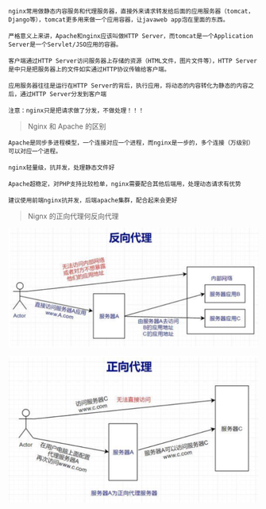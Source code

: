     nginx常用做静态内容服务和代理服务器，直接外来请求转发给后面的应用服务器（tomcat，Django等），tomcat更多用来做一个应用容器，让javaweb app泡在里面的东西。

    严格意义上来讲，Apache和nginx应该叫做HTTP Server，而tomcat是一个Application Server是一个Servlet/JSO应用的容器。

    客户端通过HTTP Server访问服务器上存储的资源（HTML文件，图片文件等），HTTP Server是中只是把服务器上的文件如实通过HTTP协议传输给客户端。

    应用服务器往往是运行在HTTP Server的背后，执行应用，将动态的内容转化为静态的内容之后，通过HTTP Server分发到客户端

    注意：nginx只是把请求做了分发，不做处理！！！

> Nginx 和 Apache 的区别

    Apache是同步多进程模型，一个连接对应一个进程，而nginx是一步的，多个连接（万级别）可以对应一个进程。

    nginx轻量级，抗并发，处理静态文件好

    Apache超稳定，对PHP支持比较检单，nginx需要配合其他后端用，处理动态请求有优势

    建议使用前端nginx抗并发，后端apache集群，配合起来会更好

> Nignx 的正向代理何反向代理

![](./img/q.png)

![](./img/b.png)
